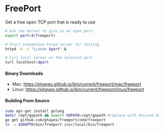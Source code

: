 FreePort
========

Get a free open TCP port that is ready to use

```bash
# Ask the kernel to give us an open port.
export port=$(freeport)

# Start standalone httpd server for testing
httpd -X -c "Listen $port" &

# Curl local server on the selected port
curl localhost:$port
```

#### Binary Downloads
 - Mac:   https://phayes.github.io/bin/current/freeport/mac/freeport
 - Linux: https://phayes.github.io/bin/current/freeport/linux/freeport

#### Building From Source
```bash
sudo apt-get install golang
mkdir /opt/gopath && export GOPATH=/opt/gopath #replace with desired GOPATH
go get github.com/phayes/freeport/cmd/freeport
ln -s $GOAPTH/bin/freeport /usr/local/bin/freeport
```
